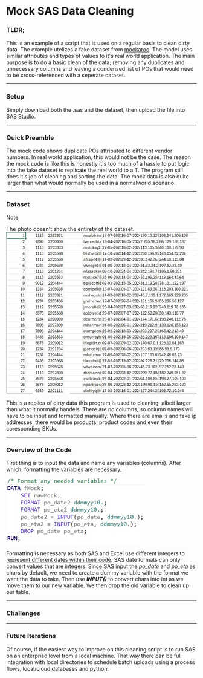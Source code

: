 # Mock SAS Data Cleaning
### TLDR;
This is an example of a script that is used on a regular basis to clean dirty data. The example utelizes a fake dataset from [mockaroo](https://www.mockaroo.com/). The model uses similar attributes and types of values to it's real world application. The main purpose is to do a basic clean of the data; removing any duplicates and unnecessary columns and leaving a condensed list of POs that would need to be cross-referenced with a seperate dataset.

---

### Setup
Simply download both the .sas and the dataset, then upload the file into SAS Studio.

---

### Quick Preamble
The mock code shows duplicate POs attributed to different vendor numbers. In real world application, this would not be the case. The reason the mock code is like this is honestly it's too much of a hassle to put logic into the fake dataset to replicate the real world to a T. The program still does it's job of cleaning and sorting the data. The mock data is also quite larger than what would normally be used in a normalworld scenario.

---

### Dataset
> [!NOTE]
> The photo doesn't show the entirety of the dataset.
![dataset used for analysis](https://github.com/TeaZea/Data-Cleaning-Examples/blob/main/Mock%20SAS%20Data%20Cleaning/SAS%20Data%20Clean%20README%20Pics/SASRawMockData.jpg)

This is a replica of dirty data this program is used to cleaning, albeit larger than what it normally handels. There are no columns, so column names will have to be input and formatted manually. Where there are emails and fake ip addresses, there would be products, product codes and even their coresponding SKUs.

---

### Overview of the Code
First thing is to input the data and name any variables (columns). After which, formatting the variables are necessary.

![Formating variables](https://github.com/TeaZea/Data-Cleaning-Examples/blob/main/Mock%20SAS%20Data%20Cleaning/SAS%20Data%20Clean%20README%20Pics/FormatVariables.jpg)

Formatting is necessary as both SAS and Excel use different integers to [represent different dates within their code](https://support.sas.com/resources/papers/proceedings/proceedings/sugi29/068-29.pdf). SAS date formats can only convert values that are integers. Since SAS input the _po_date_ and _po_eta_ as chars by default, we need to create a dummy variable with the format we want the data to take. Then use **_INPUT()_** to convert chars into int as we move them to our new variable. We then drop the old variable to clean up our table.


---

### Challenges


---

### Future Iterations
Of course, if the easiest way to improve on this cleaning script is to run SAS on an enterprise level from a local machine. That way there can be full integration with local directories to schedule batch uploads using a process flows, local/cloud databases and python.
